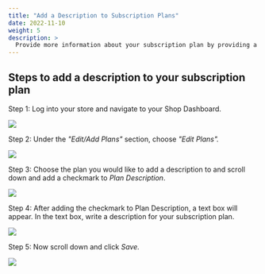 ```yaml
---
title: "Add a Description to Subscription Plans"
date: 2022-11-10
weight: 5
description: >
  Provide more information about your subscription plan by providing a description to your subscription plan
---
```


## Steps to add a description to your subscription plan

Step 1: Log into your store and navigate to your Shop Dashboard.

![](https://i.imgur.com/rhqAnzF.png)

Step 2: Under the *"Edit/Add Plans"* section, choose *"Edit Plans".*

![](https://i.imgur.com/6bxQUW9.png)

Step 3: Choose the plan you would like to add a description to and scroll down and add a checkmark to *Plan Description*.

![](https://i.imgur.com/NAq66e4.png)

Step 4: After adding the checkmark to Plan Description, a text box will appear. In the text box, write a description for your subscription plan.

![](https://i.imgur.com/uEe8WFW.png)

Step 5: Now scroll down and click *Save.*

![](https://i.imgur.com/4v3NwK8.png)
